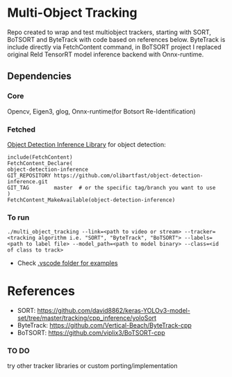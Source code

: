 # Multi-Object Tracking

Repo created to wrap and test multiobject trackers, starting with SORT, BoTSORT and ByteTrack with code based on references below. ByteTrack is include directly via FetchContent command, in BoTSORT project I replaced original ReId TensorRT model inference backend with Onnx-runtime.

## Dependencies
### Core
Opencv, Eigen3, glog, Onnx-runtime(for Botsort Re-Identification)
### Fetched
[Object Detection Inference Library](https://github.com/olibartfast/object-detection-inference) for object detection:
```
include(FetchContent)
FetchContent_Declare(
object-detection-inference
GIT_REPOSITORY https://github.com/olibartfast/object-detection-inference.git
GIT_TAG        master  # or the specific tag/branch you want to use
)
FetchContent_MakeAvailable(object-detection-inference)
```
### To run
```
./multi_object_tracking --link=<path to video or stream> --tracker=<tracking algorithm i.e. "SORT", "ByteTrack", "BoTSORT"> --labels=<path to label file> --model_path=<path to model binary> --class=<id of class to track> 
```
* Check [.vscode folder for examples](.vscode/launch.json)
# References
* SORT: https://github.com/david8862/keras-YOLOv3-model-set/tree/master/tracking/cpp_inference/yoloSort
* ByteTrack: https://github.com/Vertical-Beach/ByteTrack-cpp
* BoTSORT: https://github.com/viplix3/BoTSORT-cpp

### TO DO
 try other tracker libraries or custom porting/implementation 
